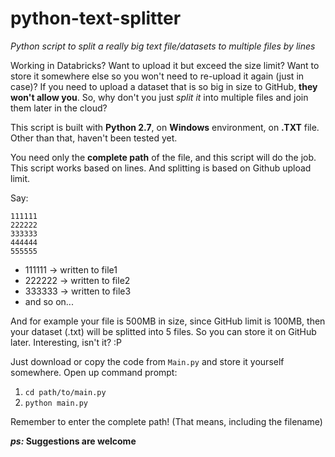# python-text-splitter
*Python script to split a really big text file/datasets to multiple files by lines*

Working in Databricks? Want to upload it but exceed the size limit? Want to store it somewhere else so you won't need to re-upload it again (just in case)? If you need to upload a dataset that is so big in size to GitHub, **they won't allow you**. So, why don't you just *split it* into multiple files and join them later in the cloud?

This script is built with **Python 2.7**, on **Windows** environment, on **.TXT** file. Other than that, haven't been tested yet.

You need only the **complete path** of the file, and this script will do the job.
This script works based on lines. And splitting is based on Github upload limit.

Say:

```
111111
222222
333333
444444
555555
```

* 111111 → written to file1
* 222222 → written to file2
* 333333 → written to file3
* and so on...

And for example your file is 500MB in size, since GitHub limit is 100MB, then your dataset (.txt) will be splitted into 5 files. So you can store it on GitHub later. Interesting, isn't it? :P

Just download or copy the code from `Main.py` and store it yourself somewhere. Open up command prompt:

1. `cd path/to/main.py`
2. `python main.py`

Remember to enter the complete path! (That means, including the filename)

***ps:* Suggestions are welcome**
